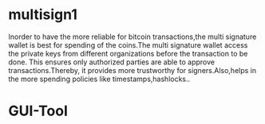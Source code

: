# multisign1

Inorder to have the more reliable for bitcoin transactions,the multi signature wallet is best for spending of the coins.The multi signature wallet access the private keys from different organizations before the transaction to be done. This ensures only authorized parties are able to approve transactions.Thereby, it provides more trustworthy for signers.Also,helps in the more spending policies like timestamps,hashlocks.. 

# GUI-Tool
